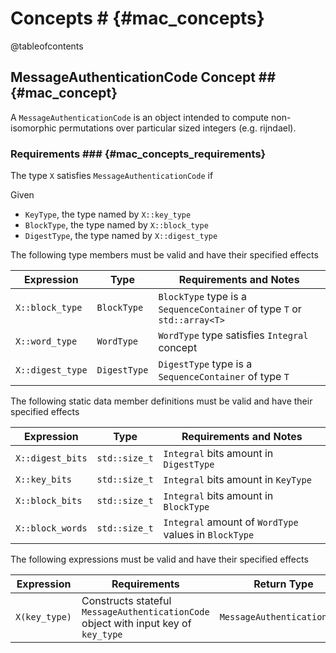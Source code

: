# Concepts # {#mac_concepts}

@tableofcontents

## MessageAuthenticationCode Concept ## {#mac_concept}

A ```MessageAuthenticationCode``` is an object intended to compute non-isomorphic permutations over particular sized
integers (e.g. rijndael).

### Requirements ### {#mac_concepts_requirements}

The type ```X``` satisfies ```MessageAuthenticationCode``` if

Given

* ```KeyType```, the type named by ```X::key_type```
* ```BlockType```, the type named by ```X::block_type```
* ```DigestType```, the type named by ```X::digest_type```

The following type members must be valid and have their specified effects

|Expression                   |Type            |Requirements and Notes         |
|-----------------------------|----------------|-------------------------------|
|```X::block_type```          |```BlockType``` |```BlockType``` type is a ```SequenceContainer``` of type ```T``` or ```std::array<T>```|
|```X::word_type```           |```WordType```  |```WordType``` type satisfies ```Integral``` concept|
|```X::digest_type```         |```DigestType```|```DigestType``` type is a ```SequenceContainer``` of type ```T```|

The following static data member definitions must be valid and have their specified effects

|Expression          |Type             |Requirements and Notes                 |
|--------------------|-----------------|---------------------------------------|
|```X::digest_bits```|```std::size_t```|```Integral``` bits amount in ```DigestType```|
|```X::key_bits```   |```std::size_t```|```Integral``` bits amount in ```KeyType```|
|```X::block_bits``` |```std::size_t```|```Integral``` bits amount in ```BlockType```|
|```X::block_words```|```std::size_t```|```Integral``` amount of ```WordType``` values in ```BlockType```|

The following expressions must be valid and have their specified effects

|Expression                 |Requirements      |Return Type                    |
|---------------------------|------------------|-------------------------------|
|```X(key_type)```|Constructs stateful ```MessageAuthenticationCode``` object with input key of ```key_type```|```MessageAuthenticationCode```|
